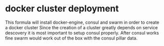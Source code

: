 # docker cluster deployment

This formula will install docker-engine, consul and swarm in order to create a docker cluster
Since the creation of a cluster greatly depends on service descovery it is most important to setup consul properly.
After consul works fine swarm would work out of the box with the consul pillar data.
